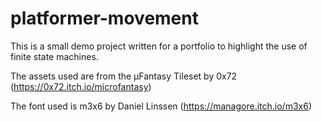# platformer-movement

This is a small demo project written for a portfolio to highlight the use of finite state machines.

The assets used are from the µFantasy Tileset by 0x72 (https://0x72.itch.io/microfantasy)

The font used is m3x6 by Daniel Linssen (https://managore.itch.io/m3x6)

